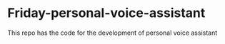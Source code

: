 # Friday-personal-voice-assistant
This repo has the code for the development of personal voice assistant
